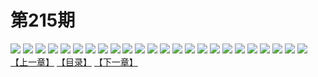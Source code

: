 # 第215期
![](https://mao.mhtupian.com/uploads/img/7563/167114/001.jpg)
![](https://mao.mhtupian.com/uploads/img/7563/167114/002.jpg)
![](https://mao.mhtupian.com/uploads/img/7563/167114/003.jpg)
![](https://mao.mhtupian.com/uploads/img/7563/167114/004.jpg)
![](https://mao.mhtupian.com/uploads/img/7563/167114/005.jpg)
![](https://mao.mhtupian.com/uploads/img/7563/167114/006.jpg)
![](https://mao.mhtupian.com/uploads/img/7563/167114/007.jpg)
![](https://mao.mhtupian.com/uploads/img/7563/167114/008.jpg)
![](https://mao.mhtupian.com/uploads/img/7563/167114/009.jpg)
![](https://mao.mhtupian.com/uploads/img/7563/167114/010.jpg)
![](https://mao.mhtupian.com/uploads/img/7563/167114/011.jpg)
![](https://mao.mhtupian.com/uploads/img/7563/167114/012.jpg)
![](https://mao.mhtupian.com/uploads/img/7563/167114/013.jpg)
![](https://mao.mhtupian.com/uploads/img/7563/167114/014.jpg)
![](https://mao.mhtupian.com/uploads/img/7563/167114/015.jpg)
![](https://mao.mhtupian.com/uploads/img/7563/167114/016.jpg)
![](https://mao.mhtupian.com/uploads/img/7563/167114/017.jpg)
![](https://mao.mhtupian.com/uploads/img/7563/167114/018.jpg)
![](https://mao.mhtupian.com/uploads/img/7563/167114/019.jpg)
![](https://mao.mhtupian.com/uploads/img/7563/167114/020.jpg)
![](https://mao.mhtupian.com/uploads/img/7563/167114/021.jpg)
![](https://mao.mhtupian.com/uploads/img/7563/167114/022.jpg)
![](https://mao.mhtupian.com/uploads/img/7563/167114/023.jpg)
![](https://mao.mhtupian.com/uploads/img/7563/167114/024.jpg)
[【上一章】](./67.md)
[【目录】](./READMD.md)
[【下一章】](./69.md)
